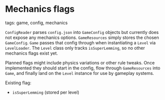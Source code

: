 # Mechanics flags

tags: game, config, mechanics

`ConfigReader` parses `config.json` into `GameConfig` objects but currently does not expose any mechanics options. `GameResources` simply stores the chosen `GameConfig`. `Game` passes that config through when instantiating a `Level` via `LevelLoader`. The `Level` class only tracks `isSuperLemming`, so no other mechanics flags exist yet.

Planned flags might include physics variations or other rule tweaks. Once implemented they should start in the config, flow through `GameResources` into `Game`, and finally land on the `Level` instance for use by gameplay systems.

Existing flag:
- `isSuperLemming` (stored per level)

